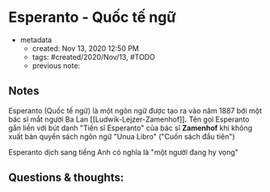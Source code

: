 # Esperanto - Quốc tế  ngữ

- metadata
	- created:  Nov 13, 2020 12:50 PM 
	- tags: #created/2020/Nov/13, #TODO 
	- previous note:

## Notes
Esperanto (Quốc tế ngữ) là một ngôn ngữ được tạo ra vào năm 1887 bởi một bác sĩ mắt người Ba Lan [[Ludwik-Lejzer-Zamenhof]]**.** Tên gọi Esperanto gắn liền với bút danh "Tiến sĩ Esperanto" của bác sĩ **Zamenhof** khi không xuất bản quyển sách ngôn ngữ "Unua Libro" ("Cuốn sách đầu tiên")

Esperanto dịch sang tiếng Anh có nghĩa là "một người đang hy vọng"

## Questions & thoughts:
